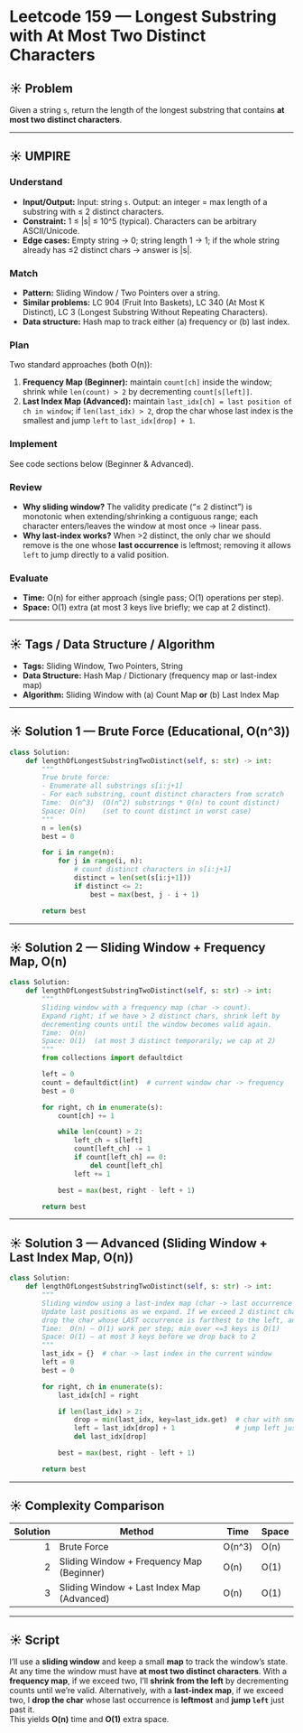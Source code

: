 # Leetcode 159 — Longest Substring with At Most Two Distinct Characters

## ☀️ Problem
Given a string `s`, return the length of the longest substring that contains **at most two distinct characters**.

---

## ☀️ UMPIRE

### Understand
- **Input/Output:** Input: string `s`. Output: an integer = max length of a substring with ≤ 2 distinct characters.
- **Constraint:** 1 ≤ |s| ≤ 10^5 (typical). Characters can be arbitrary ASCII/Unicode.
- **Edge cases:** Empty string → 0; string length 1 → 1; if the whole string already has ≤2 distinct chars → answer is |s|.

### Match
- **Pattern:** Sliding Window / Two Pointers over a string.
- **Similar problems:** LC 904 (Fruit Into Baskets), LC 340 (At Most K Distinct), LC 3 (Longest Substring Without Repeating Characters).
- **Data structure:** Hash map to track either (a) frequency or (b) last index.

### Plan
Two standard approaches (both O(n)):
1) **Frequency Map (Beginner):** maintain `count[ch]` inside the window; shrink while `len(count) > 2` by decrementing `count[s[left]]`.
2) **Last Index Map (Advanced):** maintain `last_idx[ch] = last position of ch in window`; if `len(last_idx) > 2`, drop the char whose last index is the smallest and jump `left` to `last_idx[drop] + 1`.

### Implement
See code sections below (Beginner & Advanced).

### Review
- **Why sliding window?** The validity predicate (“≤ 2 distinct”) is monotonic when extending/shrinking a contiguous range; each character enters/leaves the window at most once → linear pass.
- **Why last-index works?** When >2 distinct, the only char we should remove is the one whose **last occurrence** is leftmost; removing it allows `left` to jump directly to a valid position.

### Evaluate
- **Time:** O(n) for either approach (single pass; O(1) operations per step).
- **Space:** O(1) extra (at most 3 keys live briefly; we cap at 2 distinct).

---

## ☀️ Tags / Data Structure / Algorithm
- **Tags:** Sliding Window, Two Pointers, String
- **Data Structure:** Hash Map / Dictionary (frequency map or last-index map)
- **Algorithm:** Sliding Window with (a) Count Map **or** (b) Last Index Map

---

## ☀️ Solution 1 — Brute Force (Educational, O(n^3))

```python
class Solution:
    def lengthOfLongestSubstringTwoDistinct(self, s: str) -> int:
        """
        True brute force:
        - Enumerate all substrings s[i:j+1]
        - For each substring, count distinct characters from scratch
        Time:  O(n^3)  (O(n^2) substrings * O(n) to count distinct)
        Space: O(n)    (set to count distinct in worst case)
        """
        n = len(s)
        best = 0

        for i in range(n):
            for j in range(i, n):
                # count distinct characters in s[i:j+1]
                distinct = len(set(s[i:j+1]))
                if distinct <= 2:
                    best = max(best, j - i + 1)

        return best
```

---

## ☀️ Solution 2 — Sliding Window + Frequency Map, O(n)

```python
class Solution:
    def lengthOfLongestSubstringTwoDistinct(self, s: str) -> int:
        """
        Sliding window with a frequency map (char -> count).
        Expand right; if we have > 2 distinct chars, shrink left by
        decrementing counts until the window becomes valid again.
        Time:  O(n)
        Space: O(1)  (at most 3 distinct temporarily; we cap at 2)
        """
        from collections import defaultdict

        left = 0
        count = defaultdict(int)  # current window char -> frequency
        best = 0

        for right, ch in enumerate(s):
            count[ch] += 1

            while len(count) > 2:
                left_ch = s[left]
                count[left_ch] -= 1
                if count[left_ch] == 0:
                    del count[left_ch]
                left += 1

            best = max(best, right - left + 1)

        return best
```

---

## ☀️ Solution 3 — Advanced (Sliding Window + Last Index Map, O(n))

```python
class Solution:
    def lengthOfLongestSubstringTwoDistinct(self, s: str) -> int:
        """
        Sliding window using a last-index map (char -> last occurrence index in window).
        Update last positions as we expand. If we exceed 2 distinct chars,
        drop the char whose LAST occurrence is farthest to the left, and jump left past it.
        Time:  O(n) — O(1) work per step; min over <=3 keys is O(1)
        Space: O(1) — at most 3 keys before we drop back to 2
        """
        last_idx = {}  # char -> last index in the current window
        left = 0
        best = 0

        for right, ch in enumerate(s):
            last_idx[ch] = right

            if len(last_idx) > 2:
                drop = min(last_idx, key=last_idx.get)  # char with smallest last index
                left = last_idx[drop] + 1               # jump left just past it
                del last_idx[drop]

            best = max(best, right - left + 1)

        return best
```

---

## ☀️ Complexity Comparison

| Solution | Method                                  | Time      | Space |
|---------:|-----------------------------------------|-----------|-------|
| 1        | Brute Force                             | O(n^3)    | O(n)  |
| 2        | Sliding Window + Frequency Map (Beginner) | O(n)      | O(1)  |
| 3        | Sliding Window + Last Index Map (Advanced) | O(n)      | O(1)  |

---

## ☀️ Script
I’ll use a **sliding window** and keep a small **map** to track the window’s state.
At any time the window must have **at most two distinct characters**.
With a **frequency map**, if we exceed two, I’ll **shrink from the left** by decrementing counts until we’re valid.
Alternatively, with a **last-index map**, if we exceed two, I **drop the char** whose last occurrence is **leftmost** and **jump `left`** just past it.  
This yields **O(n)** time and **O(1)** extra space.
